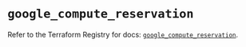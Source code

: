 # `google_compute_reservation`

Refer to the Terraform Registry for docs: [`google_compute_reservation`](https://registry.terraform.io/providers/hashicorp/google/6.11.0/docs/resources/compute_reservation).
